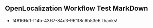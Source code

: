## OpenLocalization Workflow Test MarkDown
* f48166c1-f14b-4367-84c3-961f8c6b53e6 
thanks!<!--HONumber=Mar16_HO4-->
